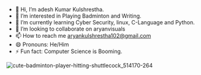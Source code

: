 - 👋 Hi, I’m adesh Kumar Kulshrestha.
- 👀 I’m interested in Playing Badminton and Writing.
- 🌱 I’m currently learning Cyber Security, linux, C-Language and Python.
- 💞️ I’m looking to collaborate on aryanvisuals
- 📫 How to reach me aryankulshrestha102@gmail.com
- 😄 Pronouns: He/Him
- ⚡ Fun fact: Computer Science is Booming.

![cute-badminton-player-hitting-shuttlecock_514170-264](https://github.com/user-attachments/assets/124d33ad-c069-4ea6-ade0-424faa1a4486)
